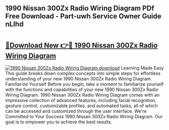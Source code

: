 ## 1990 Nissan 300Zx Radio Wiring Diagram PDf Free Download - Part-uwh Service Owner Guide nLIhd

# <h2><a href="http://dfro7v.blite.top/?on=1990+Nissan+300Zx+Radio+Wiring+Diagram">🔗Download New 👉🔴 1990 Nissan 300Zx Radio Wiring Diagram</a></h2>

[![1990 Nissan 300Zx Radio Wiring Diagram download](https://i.imgur.com/lujVjoI.png)](http://dfro7v.blite.top/?on=1990+Nissan+300Zx+Radio+Wiring+Diagram)
Learning Made Easy This guide breaks down complex concepts into simple steps for effortless understanding of your new 1990 Nissan 300Zx Radio Wiring Diagram. Familiarize Yourself Before you begin, take a moment to familiarize yourself with the functions and capabilities of your new 1990 Nissan 300Zx Radio Wiring Diagram. 1990 Nissan 300Zx Radio Wiring Diagram comes with an impressive collection of advanced features, including facial recognition, gesture control, customizable profiles, and automated tasks, all of which can be accessed and customized through the user interface. We're Committed to Your Success 1990 Nissan 300Zx Radio Wiring Diagram. Our goal is to empower you to achieve the best results.
